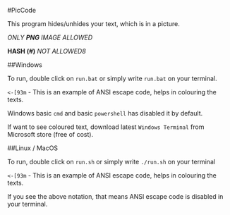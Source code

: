 #PicCode

This program hides/unhides your text, which is in a picture.

*ONLY* ***PNG*** *IMAGE ALLOWED*

**HASH (#)** *NOT ALLOWED8*

##Windows

To run, double click on `run.bat` or simply write `run.bat` on your terminal.


`<-[93m` - This is an example of ANSI escape code, helps in colouring the texts.

Windows basic `cmd` and basic `powershell` has disabled it by default. 


If want to see coloured text, download latest `Windows Terminal` from Microsoft store (free of cost).

##Linux / MacOS

To run, double click on `run.sh` or simply write `./run.sh`  on your terminal

`<-[93m` - This is an example of ANSI escape code, helps in colouring the texts.

If you see the above notation, that means ANSI escape code is disabled in your terminal.

